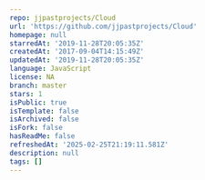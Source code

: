 ```yaml
---
repo: jjpastprojects/Cloud
url: 'https://github.com/jjpastprojects/Cloud'
homepage: null
starredAt: '2019-11-28T20:05:35Z'
createdAt: '2017-09-04T14:15:49Z'
updatedAt: '2019-11-28T20:05:35Z'
language: JavaScript
license: NA
branch: master
stars: 1
isPublic: true
isTemplate: false
isArchived: false
isFork: false
hasReadMe: false
refreshedAt: '2025-02-25T21:19:11.581Z'
description: null
tags: []
---
```


